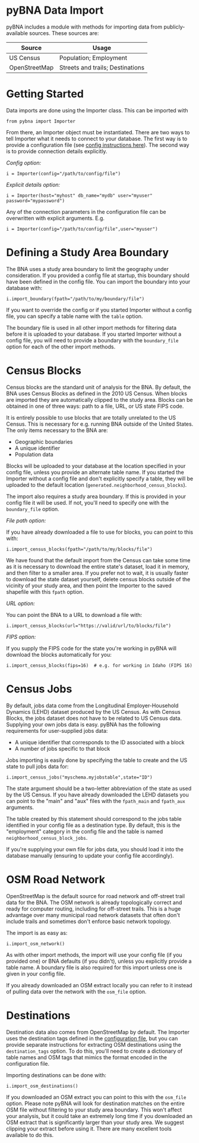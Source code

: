 # pyBNA Data Import

pyBNA includes a module with methods for importing data from publicly-available
sources. These sources are:

Source        | Usage
--------------|------------------
US Census     | Population; Employment
OpenStreetMap | Streets and trails; Destinations

# Getting Started

Data imports are done using the Importer class. This can be imported with
```
from pybna import Importer
```

From there, an Importer object must be instantiated. There are two ways to tell
Importer what it needs to connect to your database. The first way is to provide
a configuration file (see [config instructions here](config.md)). The second way
is to provide connection details explicitly.

_Config option:_
```
i = Importer(config="/path/to/config/file")
```

_Explicit details option:_
```
i = Importer(host="myhost" db_name="mydb" user="myuser" password="mypassword")
```

Any of the connection parameters in the configuration file can be overwritten
with explicit arguments. E.g.
```
i = Importer(config="/path/to/config/file",user="myuser")
```

# Defining a Study Area Boundary

The BNA uses a study area boundary to limit the geography under consideration.
If you provided a config file at startup, this boundary should have been defined
in the config file. You can import the boundary into your database with:
```
i.import_boundary(fpath="/path/to/my/boundary/file")
```

If you want to override the config or if you started Importer without a config
file, you can specify a table name with the `table` option.

The boundary file is used in all other import methods for filtering data before
it is uploaded to your database. If you started Importer without a config file,
you will need to provide a boundary with the `boundary_file` option for each of
the other import methods.

# Census Blocks

Census blocks are the standard unit of analysis for the BNA. By default, the BNA
uses Census Blocks as defined in the 2010 US Census. When blocks are imported
they are automatically clipped to the study area. Blocks can be obtained in one
of three ways: path to a file, URL, or US state FIPS code.

It is entirely possible to use blocks that are totally unrelated to the US
Census. This is necessary for e.g. running BNA outside of the United States. The
only items necessary to the BNA are:

* Geographic boundaries
* A unique identifier
* Population data

Blocks will be uploaded to your database at the location specified in your
config file, unless you provide an alternate table name. If you started the
Importer without a config file and don't explicitly specify a table, they will
be uploaded to the default location (`generated.neighborhood_census_blocks`).

The import also requires a study area boundary. If this is provided in your
config file it will be used. If not, you'll need to specify one with the
`boundary_file` option.

_File path option:_

If you have already downloaded a file to use for blocks, you can point to this
with:

```
i.import_census_blocks(fpath="/path/to/my/blocks/file")
```

We have found that the default import from the Census can take some time as it
is necessary to download the entire state's dataset, load it in memory, and then
filter to a smaller area. If you prefer not to wait, it is usually faster to
download the state dataset yourself, delete census blocks outside of the
vicinity of your study area, and then point the Importer to the saved shapefile
with this `fpath` option.

_URL option:_

You can point the BNA to a URL to download a file with:

```
i.import_census_blocks(url="https://valid/url/to/blocks/file")
```

_FIPS option:_

If you supply the FIPS code for the state you're working in pyBNA will
download the blocks automatically for you:

```
i.import_census_blocks(fips=16)  # e.g. for working in Idaho (FIPS 16)
```

# Census Jobs

By default, jobs data come from the Longitudinal Employer-Household Dynamics
(LEHD) dataset produced by the US Census. As with Census Blocks, the jobs
dataset does not have to be related to US Census data. Supplying your own jobs
data is easy. pyBNA has the following requirements for user-supplied jobs data:

* A unique identifier that corresponds to the ID associated with a block
* A number of jobs specific to that block

Jobs importing is easily done by specifying the table to create and the US state
to pull jobs data for:

```
i.import_census_jobs("myschema.myjobstable",state="ID")
```

The state argument should be a two-letter abbreviation of the state as used by
the US Census. If you have already downloaded the LEHD datasets you can point to
the "main" and "aux" files with the `fpath_main` and `fpath_aux` arguments.

The table created by this statement should correspond to the jobs table
identified in your config file as a destination type. By default, this is the
"employment" category in the config file and the table is named
`neighborhood_census_block_jobs`.

If you're supplying your own file for jobs data, you should load it into the
database manually (ensuring to update your config file accordingly).

# OSM Road Network

OpenStreetMap is the default source for road network and off-street trail data
for the BNA. The OSM network is already topologically correct and ready for
computer routing, including for off-street trails. This is a huge advantage
over many municipal road network datasets that often don't include trails and
sometimes don't enforce basic network topology.

The import is as easy as:
```
i.import_osm_network()
```

As with other import methods, the import will use your config file (if you
provided one) or BNA defaults (if you didn't), unless you explicitly provide a
table name. A boundary file is also required for this import unless one is
given in your config file.

If you already downloaded an OSM extract locally you can refer to it instead of
pulling data over the network with the `osm_file` option.

# Destinations

Destination data also comes from OpenStreetMap by default. The Importer uses the
destination tags defined in the [configuration file](config.md#destinations),
but you can provide separate instructions for extracting OSM destinations using
the `destination_tags` option. To do this, you'll need to create a dictionary of
table names and OSM tags that mimics the format encoded in the configuration
file.

Importing destinations can be done with:
```
i.import_osm_destinations()
```

If you downloaded an OSM extract you can point to this with the `osm_file`
option. Please note pyBNA will look for destination matches on the entire OSM
file without filtering to your study area boundary. This won't affect your
analysis, but it could take an extremely long time if you downloaded an OSM
extract that is significantly larger than your study area. We suggest clipping
your extract before using it. There are many excellent tools available to do
this.
